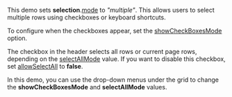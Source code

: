 This demo sets **selection**.[mode](/Documentation/ApiReference/UI_Widgets/dxDataGrid/Configuration/selection/#mode) to *"multiple"*. This allows users to select multiple rows using checkboxes or keyboard shortcuts.

To configure when the checkboxes appear, set the [showCheckBoxesMode](/Documentation/ApiReference/UI_Widgets/dxDataGrid/Configuration/selection/#showCheckBoxesMode) option.

The checkbox in the header selects all rows or current page rows, depending on the [selectAllMode](/Documentation/ApiReference/UI_Widgets/dxDataGrid/Configuration/selection/#selectAllMode) value. If you want to disable this checkbox, set [allowSelectAll](/Documentation/ApiReference/UI_Widgets/dxDataGrid/Configuration/selection/#allowSelectAll) to **false**.

In this demo, you can use the drop-down menus under the grid to change the **showCheckBoxesMode** and **selectAllMode** values.